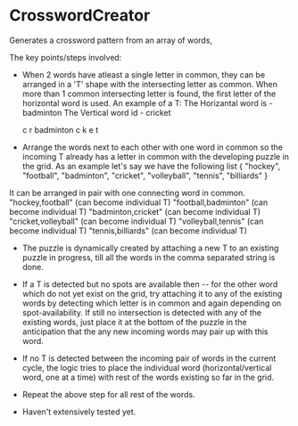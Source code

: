 # CrosswordCreator
Generates a crossword pattern from an array of words,

The key points/steps involved:

- When 2 words have atleast a single letter in common, they can be arranged in a 'T' shape with the intersecting letter as common. When more than 1 common intersecting letter is found, the first letter of the horizontal word is used.
An example of a T:
The Horizantal word is - badminton
The Vertical word id - cricket

    c
    r
badminton
    c
    k
    e
    t

- Arrange the words next to each other with one word in common so the incoming T already has a letter in common with the  developing puzzle in the grid.
As an example let's say we have the following list
{ "hockey", "football", "badminton", "cricket", "volleyball", "tennis", "billiards" }

It can be arranged in pair with one connecting word in common.
"hockey,football" (can become individual T)
"football,badminton" (can become individual T)
"badminton,cricket" (can become individual T)
"cricket,volleyball" (can become individual T)
"volleyball,tennis" (can become individual T)
"tennis,billiards" (can become individual T)

- The puzzle is dynamically created by attaching a new T to an existing puzzle in progress, till all the words in the comma separated string is done.

- If a T is detected but no spots are available then -- for the other word which do not yet exist on the grid, try attaching it to any of the existing words by detecting which letter is in common and again depending on spot-availability. If still no intersection is detected with any of the existing words, just place it at the bottom of the puzzle in the anticipation that the any new incoming words may pair up with this word.

- If no T is detected between the incoming pair of words in the current cycle, the logic tries to place the individual word (horizontal/vertical word, one at a time) with rest of the words existing so far in the grid.

- Repeat the above step for all rest of the words.

- Haven't extensively tested yet.
